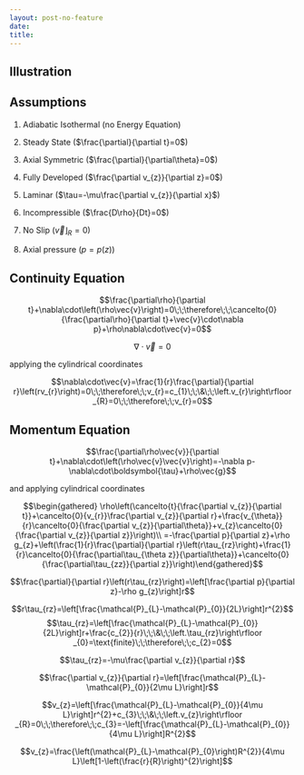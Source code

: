 ```yaml
---
layout: post-no-feature
date: 
title: 
---
```



Illustration
------------

Assumptions
-----------

1.  Adiabatic Isothermal (no Energy Equation)

2.  Steady State ($\frac{\partial}{\partial t}=0$)

3.  Axial Symmetric ($\frac{\partial}{\partial\theta}=0$)

4.  Fully Developed ($\frac{\partial v_{z}}{\partial z}=0$)

5.  Laminar ($\tau=-\mu\frac{\partial v_{z}}{\partial x}$)

6.  Incompressible ($\frac{D\rho}{Dt}=0$)

7.  No Slip ($\left.\vec{v}\right\rfloor _{R}=0$)

8.  Axial pressure ($p=p\left(z\right)$)

Continuity Equation
-------------------

$$\frac{\partial\rho}{\partial t}+\nabla\cdot\left(\rho\vec{v}\right)=0\;\;\therefore\;\;\cancelto{0}{\frac{\partial\rho}{\partial t}+\vec{v}\cdot\nabla p}+\rho\nabla\cdot\vec{v}=0$$

$$\nabla\cdot\vec{v}=0$$

applying the cylindrical coordinates

$$\nabla\cdot\vec{v}=\frac{1}{r}\frac{\partial}{\partial r}\left(rv_{r}\right)=0\;\;\therefore\;\;v_{r}=c_{1}\;\;\&\;\;\left.v_{r}\right\rfloor _{R}=0\;\;\therefore\;\;v_{r}=0$$

Momentum Equation
-----------------

$$\frac{\partial\rho\vec{v}}{\partial t}+\nabla\cdot\left(\rho\vec{v}\vec{v}\right)=-\nabla p-\nabla\cdot\boldsymbol{\tau}+\rho\vec{g}$$

and applying cylindrical coordinates

$$\begin{gathered}
\rho\left(\cancelto{t}{\frac{\partial v_{z}}{\partial t}}+\cancelto{0}{v_{r}}\frac{\partial v_{z}}{\partial r}+\frac{v_{\theta}}{r}\cancelto{0}{\frac{\partial v_{z}}{\partial\theta}}+v_{z}\cancelto{0}{\frac{\partial v_{z}}{\partial z}}\right)\\
=-\frac{\partial p}{\partial z}+\rho g_{z}+\left(\frac{1}{r}\frac{\partial}{\partial r}\left(r\tau_{rz}\right)+\frac{1}{r}\cancelto{0}{\frac{\partial\tau_{\theta z}}{\partial\theta}}+\cancelto{0}{\frac{\partial\tau_{zz}}{\partial z}}\right)\end{gathered}$$

$$\frac{\partial}{\partial r}\left(r\tau_{rz}\right)=\left[\frac{\partial p}{\partial z}-\rho g_{z}\right]r$$

$$r\tau_{rz}=\left[\frac{\mathcal{P}_{L}-\mathcal{P}_{0}}{2L}\right]r^{2}$$
$$\tau_{rz}=\left[\frac{\mathcal{P}_{L}-\mathcal{P}_{0}}{2L}\right]r+\frac{c_{2}}{r}\;\;\&\;\;\left.\tau_{rz}\right\rfloor _{0}=\text{finite}\;\;\therefore\;\;c_{2}=0$$

$$\tau_{rz}=-\mu\frac{\partial v_{z}}{\partial r}$$

$$\frac{\partial v_{z}}{\partial r}=\left[\frac{\mathcal{P}_{L}-\mathcal{P}_{0}}{2\mu L}\right]r$$

$$v_{z}=\left[\frac{\mathcal{P}_{L}-\mathcal{P}_{0}}{4\mu L}\right]r^{2}+c_{3}\;\;\&\;\;\left.v_{z}\right\rfloor _{R}=0\;\;\therefore\;\;c_{3}=-\left[\frac{\mathcal{P}_{L}-\mathcal{P}_{0}}{4\mu L}\right]R^{2}$$

$$v_{z}=\frac{\left(\mathcal{P}_{L}-\mathcal{P}_{0}\right)R^{2}}{4\mu L}\left[1-\left(\frac{r}{R}\right)^{2}\right]$$
